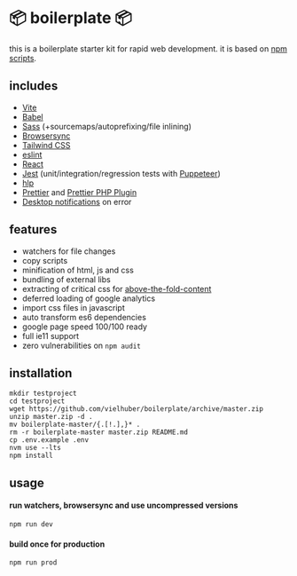 # 📦 boilerplate 📦

this is a boilerplate starter kit for rapid web development. it is based on [npm scripts](https://docs.npmjs.com/misc/scripts).

## includes

- [Vite](https://vite.dev)
- [Babel](https://babeljs.io)
- [Sass](http://sass-lang.com) (+sourcemaps/autoprefixing/file inlining)
- [Browsersync](https://www.browsersync.io)
- [Tailwind CSS](https://tailwindcss.com/)
- [eslint](https://eslint.org)
- [React](https://reactjs.org)
- [Jest](https://github.com/facebook/jest) (unit/integration/regression tests with [Puppeteer](https://github.com/smooth-code/jest-puppeteer))
- [hlp](https://github.com/vielhuber/hlp)
- [Prettier](https://github.com/prettier/prettier) and [Prettier PHP Plugin](https://github.com/prettier/plugin-php)
- [Desktop notifications](https://github.com/micromata/cli-error-notifier) on error

## features

- watchers for file changes
- copy scripts
- minification of html, js and css
- bundling of external libs
- extracting of critical css for [above-the-fold-content](https://developers.google.com/speed/docs/insights/PrioritizeVisibleContent)
- deferred loading of google analytics
- import css files in javascript
- auto transform es6 dependencies
- google page speed 100/100 ready
- full ie11 support
- zero vulnerabilities on `npm audit`

## installation

```
mkdir testproject
cd testproject
wget https://github.com/vielhuber/boilerplate/archive/master.zip
unzip master.zip -d .
mv boilerplate-master/{.[!.],}* .
rm -r boilerplate-master master.zip README.md
cp .env.example .env
nvm use --lts
npm install
```

## usage

#### run watchers, browsersync and use uncompressed versions

```
npm run dev
```

#### build once for production

```
npm run prod
```
